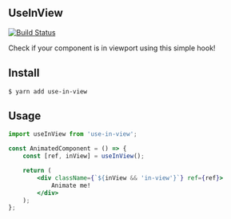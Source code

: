 ## UseInView

[![Build Status](https://travis-ci.org/elinadenfina/useInView.svg?branch=master)](https://travis-ci.org/elinadenfina/useInView)

Check if your component is in viewport using this simple hook! 

## Install

```
$ yarn add use-in-view
```

## Usage

```jsx
import useInView from 'use-in-view';

const AnimatedComponent = () => {
    const [ref, inView] = useInView();

    return (
        <div className={`${inView && 'in-view'}`} ref={ref}>
            Animate me!
        </div>
    );
};

```


